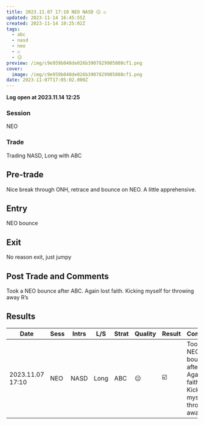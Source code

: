 ```yaml
---
title: 2023.11.07 17:10 NEO NASD 😐 ☑️
updated: 2023-11-14 16:45:55Z
created: 2023-11-14 10:25:02Z
tags:
  - abc
  - nasd
  - neo
  - ☑️
  - 😐
preview: /img/c9e959b048de026b3907829905008cf1.png
cover:
  image: /img/c9e959b048de026b3907829905008cf1.png
date: 2023-11-07T17:05:02.000Z
---
```



**Log open at 2023.11.14 12:25**
### Session
NEO
### Trade
Trading NASD, Long with ABC
## Pre-trade
Nice break through ONH, retrace and bounce on NEO. A little apprehensive.
## Entry
NEO bounce
## Exit
No reason exit, just jumpy
## Post Trade and Comments
Took a NEO bounce after ABC. Again lost faith. Kicking myself for throwing away R’s
## Results


| Date | Sess | Intrs | L/S | Strat | Quality | Result | Comments | URL  | R | Risk% |
|--|--|--|--|--|--|--|--|--|--|--|
| 2023.11.07 17:10 | NEO | NASD | Long | ABC |😐 | ☑️ | Took a NEO bounce after ABC. Again lost faith. Kicking myself for throwing away R’s | https://www.mql5.com/en/charts/18493578/us100-cash-m1-ftmo-s-r | 1.35 | 0.5 |